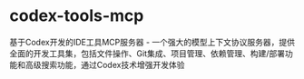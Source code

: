 # codex-tools-mcp
基于Codex开发的IDE工具MCP服务器 - 一个强大的模型上下文协议服务器，提供全面的开发工具集，包括文件操作、Git集成、项目管理、依赖管理、构建/部署功能和高级搜索功能，通过Codex技术增强开发体验
